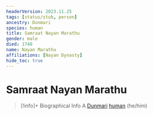 ```yaml
---
headerVersion: 2023.11.25
tags: [status/stub, person]
ancestry: Dunmari
species: human
title: Samraat Nayan Marathu
gender: male
died: 1740
name: Nayan Marathu
affiliations: [Nayan Dynasty]
hide_toc: true
---
```

# Samraat Nayan Marathu
>[!info]+ Biographical Info
> A [Dunmari](<../../../gazetteer/greater-dunmar/realms/dunmar/dunmar.md>) [human](<../../../species/humans/humans.md>) (he/him)
> 
> 
